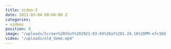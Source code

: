 ```yaml
---
title: video-3
date: 2021-03-04 08:04:00 Z
categories:
- videos
position: 8
image: "/uploads/Screen%20Shot%202021-03-04%20at%201.24.16%20PM-efc38d.jpg"
video: "/uploads/old_demo.mp4"
---
```


